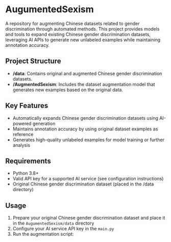 # AugumentedSexism

A repository for augmenting Chinese datasets related to gender discrimination through automated methods. This project provides models and tools to expand existing Chinese gender discrimination datasets, leveraging AI APIs to generate new unlabeled examples while maintaining annotation accuracy.

## Project Structure

- **/data**: Contains original and augmented Chinese gender discrimination datasets.
- **/AugmentedSexism**: Includes the dataset augmentation model that generates new examples based on the original data.

## Key Features

- Automatically expands Chinese gender discrimination datasets using AI-powered generation
- Maintains annotation accuracy by using original dataset examples as reference
- Generates high-quality unlabeled examples for model training or further analysis

## Requirements

- Python 3.8+
- Valid API key for a supported AI service (see configuration instructions)
- Original Chinese gender discrimination dataset (placed in the /data directory)

## Usage

1. Prepare your original Chinese gender discrimination dataset and place it in the `AugumentedSexism/data` directory
2. Configure your AI service API key in the `main.py`
3. Run the augmentation script:
   ```bash
   
